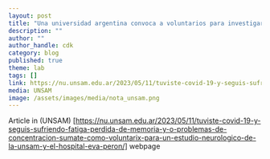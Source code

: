```yaml
---
layout: post
title: "Una universidad argentina convoca a voluntarios para investigar los efectos neurológicos del Covid"
description: ""
author: ""
author_handle: cdk
category: blog
published: true
theme: lab
tags: []
link: https://nu.unsam.edu.ar/2023/05/11/tuviste-covid-19-y-seguis-sufriendo-fatiga-perdida-de-memoria-y-o-problemas-de-concentracion-sumate-como-voluntarix-para-un-estudio-neurologico-de-la-unsam-y-el-hospital-eva-peron/
media: UNSAM 
image: /assets/images/media/nota_unsam.png
---
```


Article in (UNSAM) [https://nu.unsam.edu.ar/2023/05/11/tuviste-covid-19-y-seguis-sufriendo-fatiga-perdida-de-memoria-y-o-problemas-de-concentracion-sumate-como-voluntarix-para-un-estudio-neurologico-de-la-unsam-y-el-hospital-eva-peron/] webpage 

